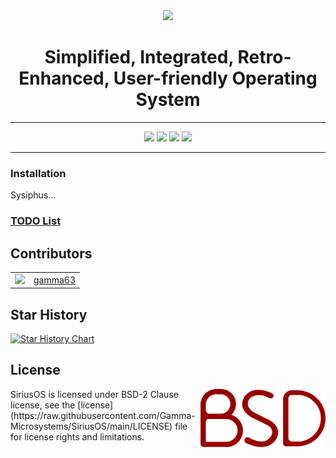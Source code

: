 <div align="center">
  <img src="https://gamma63.w10.site/progressnet/img/sirius.png">
  <h1>Simplified, Integrated, Retro-Enhanced, User-friendly Operating System</h1>
</div>

<hr>
<div align="center">
  <img src="https://www.aschey.tech/tokei/github/gamma63/SiriusOS">
  <img src="https://img.shields.io/github/languages/code-size/gamma63/SiriusOS.svg">
  <img src="https://img.shields.io/github/v/release/gamma63/SiriusOS">
  <img src="https://img.shields.io/github/downloads/gamma63/SiriusOS/total">
</div>
<hr>

### Installation
Sysiphus...

### [TODO List](https://github.com/gamma63/SiriusOS/issues?q=is%3Aissue+is%3Aopen+label%3ATODO)

## Contributors
<table>
  <tr>
    <td>
      <img src="https://github.com/gamma63.png" width="100">
    </td>
    <td>
      <a href="https://github.com/gamma63">gamma63</a>
    </td>
  </tr>
</table>

## Star History

<a href="https://star-history.com/#gamma63/SiriusOS&Date">
 <picture>
   <source media="(prefers-color-scheme: dark)" srcset="https://api.star-history.com/svg?repos=gamma63/SiriusOS&type=Date&theme=dark" />
   <source media="(prefers-color-scheme: light)" srcset="https://api.star-history.com/svg?repos=gamma63/SiriusOS&type=Date" />
   <img alt="Star History Chart" src="https://api.star-history.com/svg?repos=gamma63/SiriusOS&type=Date" />
 </picture>
</a>

## License
<img src="img/bsdwatermark.png" align="right" width=200x>
SiriusOS is licensed under BSD-2 Clause license, see the [license](https://raw.githubusercontent.com/Gamma-Microsystems/SiriusOS/main/LICENSE) file for license rights and limitations.